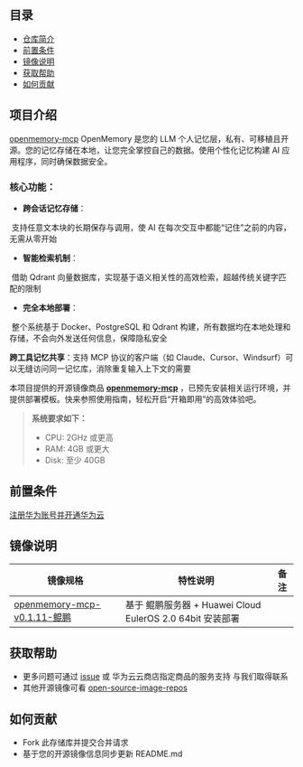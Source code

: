 ## 目录

- [仓库简介](#项目介绍)
- [前置条件](#前置条件)
- [镜像说明](#镜像说明)
- [获取帮助](#获取帮助)
- [如何贡献](#如何贡献)

## 项目介绍

[openmemory-mcp](https://github.com/mem0ai/mem0/tree/main/openmemory) OpenMemory 是您的 LLM 个人记忆层，私有、可移植且开源。您的记忆存储在本地，让您完全掌控自己的数据。使用个性化记忆构建 AI 应用程序，同时确保数据安全。

### **核心功能：**

- **跨会话记忆存储**：

​    支持任意文本块的长期保存与调用，使 AI 在每次交互中都能“记住”之前的内容，无需从零开始



- **智能检索机制**：

​       借助 Qdrant 向量数据库，实现基于语义相关性的高效检索，超越传统关键字匹配的限制

- **完全本地部署**：

​      整个系统基于 Docker、PostgreSQL 和 Qdrant 构建，所有数据均在本地处理和存储，不会向外发送任何信息，保障隐私安全



**跨工具记忆共享**：支持 MCP 协议的客户端（如 Claude、Cursor、Windsurf）可以无缝访问同一记忆库，消除重复输入上下文的需要

本项目提供的开源镜像商品 [**openmemory-mcp**]() ，已预先安装相关运行环境，并提供部署模板。快来参照使用指南，轻松开启“开箱即用”的高效体验吧。

> **系统要求如下：**
>
> - CPU: 2GHz 或更高
> - RAM: 4GB 或更大
> - Disk: 至少 40GB

## 前置条件

[注册华为账号并开通华为云](https://support.huaweicloud.com/usermanual-account/account_id_001.html)

## 镜像说明

| 镜像规格                                                     | 特性说明                                                  | 备注 |
| ------------------------------------------------------------ | --------------------------------------------------------- | ---- |
| [openmemory-mcp-v0.1.11-鲲鹏](https://github.com/HuaweiCloudDeveloper/vllm-image/blob/openmemory-mcp-v0.1.11-kunpeng/README_ZH.md) | 基于 鲲鹏服务器 + Huawei Cloud EulerOS 2.0 64bit 安装部署 |      |

## 获取帮助

- 更多问题可通过 [issue](https://github.com/HuaweiCloudDeveloper/neo4j-image/issues) 或 华为云云商店指定商品的服务支持 与我们取得联系
- 其他开源镜像可看 [open-source-image-repos](https://github.com/HuaweiCloudDeveloper/open-source-image-repos)

## 如何贡献

- Fork 此存储库并提交合并请求
- 基于您的开源镜像信息同步更新 README.md
